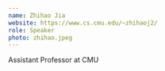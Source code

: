 ```yaml
---
name: Zhihao Jia
website: https://www.cs.cmu.edu/~zhihaoj2/
role: Speaker
photo: zhihao.jpeg
---
```


Assistant Professor at CMU
